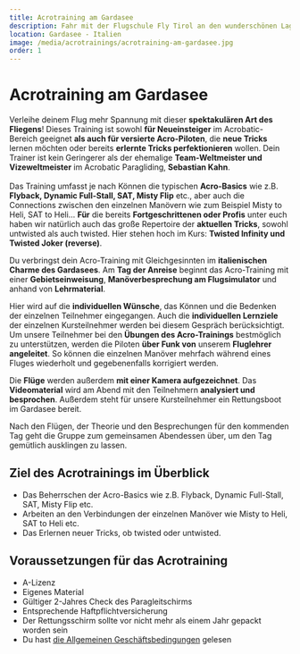 ```yaml
---
title: Acrotraining am Gardasee
description: Fahr mit der Flugschule Fly Tirol an den wunderschönen Lago Di Garda.
location: Gardasee - Italien
image: /media/acrotrainings/acrotraining-am-gardasee.jpg
order: 1
---
```


# Acrotraining am Gardasee

Verleihe deinem Flug mehr Spannung mit dieser **spektakulären Art des Fliegens**! Dieses Training ist sowohl **für Neueinsteiger** im Acrobatic-Bereich geeignet **als auch für versierte Acro-Piloten**, die **neue Tricks** lernen möchten oder bereits **erlernte Tricks perfektionieren** wollen. Dein Trainer ist kein Geringerer als der ehemalige **Team-Weltmeister und Vizeweltmeister** im Acrobatic Paragliding, **Sebastian Kahn**.
<br> </br>
Das Training umfasst je nach Können die typischen **Acro-Basics** wie z.B. **Flyback, Dynamic Full-Stall, SAT, Misty Flip** etc., aber auch die Connections zwischen den einzelnen Manövern wie zum Beispiel Misty to Heli, SAT to Heli… **Für** die bereits **Fortgeschrittenen oder Profis** unter euch haben wir natürlich auch das große Repertoire der **aktuellen Tricks**, sowohl untwisted als auch twisted. Hier stehen hoch im Kurs: **Twisted Infinity und Twisted Joker (reverse)**.

Du verbringst dein Acro-Training mit Gleichgesinnten im **italienischen Charme des Gardasees**. Am **Tag der Anreise** beginnt das Acro-Training mit einer **Gebietseinweisung**, **Manöverbesprechung am Flugsimulator** und anhand von **Lehrmaterial**. 

Hier wird auf die **individuellen Wünsche**, das Können und die Bedenken der einzelnen Teilnehmer eingegangen. Auch die **individuellen Lernziele** der einzelnen Kursteilnehmer werden bei diesem Gespräch berücksichtigt. Um unsere Teilnehmer bei den **Übungen des Acro-Trainings** bestmöglich zu unterstützen, werden die Piloten **über Funk von** unserem **Fluglehrer angeleitet**. So können die einzelnen Manöver mehrfach während eines Fluges wiederholt und gegebenenfalls korrigiert werden. 

Die **Flüge** werden außerdem **mit einer Kamera aufgezeichnet**. Das **Videomaterial** wird am Abend mit den Teilnehmern **analysiert und besprochen**. Außerdem steht für unsere Kursteilnehmer ein Rettungsboot im Gardasee bereit. 

Nach den Flügen, der Theorie und den Besprechungen für den kommenden Tag geht die Gruppe zum gemeinsamen Abendessen über, um den Tag gemütlich ausklingen zu lassen.
 
<ContentImageGallery path="/media/acrotrainings/acrotraining-gardasee/"/>

## Ziel des Acrotrainings im Überblick
* Das Beherrschen der Acro-Basics wie z.B. Flyback, Dynamic Full-Stall, SAT, Misty Flip etc.
* Arbeiten an den Verbindungen der einzelnen Manöver wie Misty to Heli, SAT to Heli etc.
* Das Erlernen neuer Tricks, ob twisted oder untwisted.



## Voraussetzungen für das Acrotraining
* A-Lizenz
* Eigenes Material
* Gültiger 2-Jahres Check des Paragleitschirms
* Entsprechende Haftpflichtversicherung
* Der Rettungsschirm sollte vor nicht mehr als einem Jahr gepackt worden sein 
* Du hast <a href="/agb" class="underline">die Allgemeinen Geschäftsbedingungen</a> gelesen 
